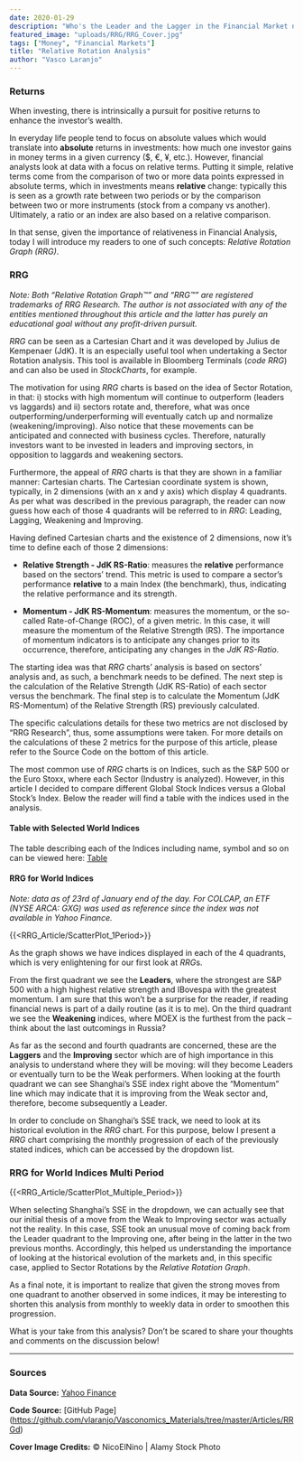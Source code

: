 ```yaml
---
date: 2020-01-29
description: "Who's the Leader and the Lagger in the Financial Market now?"
featured_image: "uploads/RRG/RRG_Cover.jpg"
tags: ["Money", "Financial Markets"]
title: "Relative Rotation Analysis"
author: "Vasco Laranjo"
---
```


### Returns

When investing, there is intrinsically a pursuit for positive returns to enhance the investor’s wealth. 

In everyday life people tend to focus on absolute values which would translate into **absolute** returns in investments: how much one investor gains in money terms in a given currency ($, €, ¥, etc.). However, financial analysts look at data with a focus on relative terms. Putting it simple, relative terms come from the comparison of two or more data points expressed in absolute terms, which in investments means **relative** change: typically this is seen as a growth rate between two periods or by the comparison between two or more instruments (stock from a company vs another). Ultimately, a ratio or an index are also based on a relative comparison.

In that sense, given the importance of relativeness in Financial Analysis, today I will introduce my readers to one of such concepts: *Relative Rotation Graph (RRG)*.

### RRG

*Note: Both “Relative Rotation Graph™” and “RRG™” are registered trademarks of RRG Research. The author is not associated with any of the entities mentioned throughout this article and the latter has purely an educational goal without any profit-driven pursuit.*

*RRG* can be seen as a Cartesian Chart and it was developed by Julius de Kempenaer (JdK). It is an especially useful tool when undertaking a Sector Rotation analysis. This tool is available in Bloomberg Terminals (*code RRG*) and can also be used in *StockCharts*, for example.

The motivation for using *RRG* charts is based on the idea of Sector Rotation, in that: i) stocks with high momentum will continue to outperform (leaders vs laggards) and ii) sectors rotate and, therefore, what was once outperforming/underperforming will eventually catch up and normalize (weakening/improving). Also notice that these movements can be anticipated and connected with business cycles. Therefore, naturally investors want to be invested in leaders and improving sectors, in opposition to laggards and weakening sectors.

Furthermore, the appeal of *RRG* charts is that they are shown in a familiar manner: Cartesian charts. The Cartesian coordinate system is shown, typically, in 2 dimensions (with an x and y axis) which display 4 quadrants. As per what was described in the previous paragraph, the reader can now guess how each of those 4 quadrants will be referred to in *RRG*: Leading, Lagging, Weakening and Improving. 

Having defined Cartesian charts and the existence of 2 dimensions, now it’s time to define each of those 2 dimensions:

* **Relative Strength - JdK RS-Ratio**: measures the **relative** performance based on the sectors’ trend. This metric is used to compare a sector’s performance **relative** to a main Index (the benchmark), thus, indicating the relative performance and its strength.

* **Momentum - JdK RS-Momentum**: measures the momentum, or the so-called Rate-of-Change (ROC), of a given metric. In this case, it will measure the momentum of the Relative Strength (RS). The importance of momentum indicators is to anticipate any changes prior to its occurrence, therefore, anticipating any changes in the *JdK RS-Ratio*.

The starting idea was that *RRG* charts’ analysis is based on sectors’ analysis and, as such, a benchmark needs to be defined. The next step is the calculation of the Relative Strength (JdK RS-Ratio) of each sector versus the benchmark. The final step is to calculate the Momentum (JdK RS-Momentum) of the Relative Strength (RS) previously calculated. 

The specific calculations details for these two metrics are not disclosed by “RRG Research”, thus, some assumptions were taken. For more details on the calculations of these 2 metrics for the purpose of this article, please refer to the Source Code on the bottom of this article.

The most common use of *RRG* charts is on Indices, such as the S&P 500 or the Euro Stoxx, where each Sector (Industry is analyzed). However, in this article I decided to compare different Global Stock Indices versus a Global Stock’s Index. Below the reader will find a table with the indices used in the analysis.

#### Table with Selected World Indices

The table describing each of the Indices including name, symbol and so on can be viewed here: [Table](https://github.com/vlaranjo/Vasconomics_Materials/blob/master/Articles/RRG/Stock_Indices.csv)

#### RRG for World Indices

*Note: data as of 23rd of January end of the day. For COLCAP, an ETF (NYSE ARCA: GXG) was used as reference since the index was not available in Yahoo Finance.*

{{<RRG_Article/ScatterPlot_1Period>}}

As the graph shows we have indices displayed in each of the 4 quadrants, which is very enlightening for our first look at *RRG*s.

From the first quadrant we see the **Leaders**, where the strongest are S&P 500 with a high highest relative strength and IBovespa with the greatest momentum. I am sure that this won’t be a surprise for the reader, if reading financial news is part of a daily routine (as it is to me). On the third quadrant we see the **Weakening** indices, where MOEX is the furthest from the pack – think about the last outcomings in Russia?

As far as the second and fourth quadrants are concerned, these are the **Laggers** and the **Improving** sector which are of high importance in this analysis to understand where they will be moving: will they become Leaders or eventually turn to be the Weak performers. When looking at the fourth quadrant we can see Shanghai’s SSE index right above the “Momentum” line which may indicate that it is improving from the Weak sector and, therefore, become subsequently a Leader.

In order to conclude on Shanghai’s SSE track, we need to look at its historical evolution in the *RRG* chart. For this purpose, below I present a *RRG* chart comprising the monthly progression of each of the previously stated indices, which can be accessed by the dropdown list.

### RRG for World Indices Multi Period

{{<RRG_Article/ScatterPlot_Multiple_Period>}}

When selecting Shanghai’s SSE in the dropdown, we can actually see that our initial thesis of a move from the Weak to Improving sector was actually not the reality. In this case, SSE took an unusual move of coming back from the Leader quadrant to the Improving one, after being in the latter in the two previous months. Accordingly, this helped us understanding the importance of looking at the historical evolution of the markets and, in this specific case, applied to Sector Rotations by the *Relative Rotation Graph*. 

As a final note, it is important to realize that given the strong moves from one quadrant to another observed in some indices, it may be interesting to shorten this analysis from monthly to weekly data in order to smoothen this progression.

What is your take from this analysis? Don’t be scared to share your thoughts and comments on the discussion below!

---
### Sources

**Data Source:** [Yahoo Finance](https://finance.yahoo.com/)

**Code Source:** 
[GitHub Page] (https://github.com/vlaranjo/Vasconomics_Materials/tree/master/Articles/RRGd)

**Cover Image Credits:** © NicoElNino | Alamy Stock Photo
